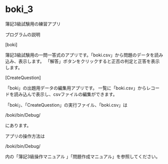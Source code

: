 # boki_3
簿記3級試験用の練習アプリ

プログラムの説明

[boki]

簿記3級試験用の一問一答式のアプリです。「boki.csv」から問題のデータを読み込み、表示します。
「解答」ボタンをクリックすると正否の判定と正答を表示します。

[CreateQuestion]

「boki」の出題用データの編集用アプリです。
一覧に「boki.csv」からレコードを読み込んで表示し、csvファイルの編集ができます。

「boki」、「CreateQuestion」の実行ファイル、「boki.csv」は

/boki/bin/Debug/

にあります。

アプリの操作方法は

/boki/bin/Debug/

内の「簿記3級操作マニュアル 」「問題作成マニュアル」を参照してください。
